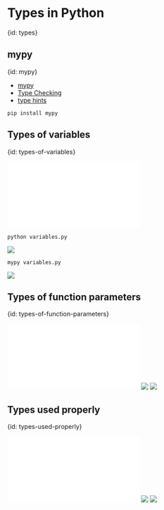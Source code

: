 # Types in Python
{id: types}

## mypy
{id: mypy}

* [mypy](http://mypy-lang.org/)
* [Type Checking](https://realpython.com/python-type-checking/)
* [type hints](https://docs.python.org/library/typing.html)

```
pip install mypy
```

## Types of variables
{id: types-of-variables}

![](examples/types/variables.py)

`python variables.py`

![](examples/types/variables.out)

`mypy variables.py`

![](examples/types/variables.mypy)

## Types of function parameters
{id: types-of-function-parameters}

![](examples/types/variables.py)
![](examples/types/variables.out)
![](examples/types/variables.mypy)

## Types used properly
{id: types-used-properly}


![](examples/types/good.py)
![](examples/types/good.out)
![](examples/types/good.mypy)
